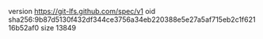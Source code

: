 version https://git-lfs.github.com/spec/v1
oid sha256:9b87d5130f432df344ce3756a34eb220388e5e27a5af715eb2c1f62116b52af0
size 13849
